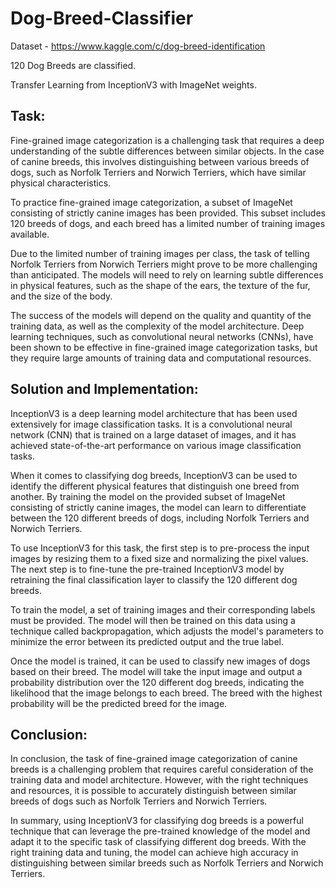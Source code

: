 # Dog-Breed-Classifier
Dataset - https://www.kaggle.com/c/dog-breed-identification

120 Dog Breeds are classified. 

Transfer Learning from InceptionV3 with ImageNet weights.

## Task:
Fine-grained image categorization is a challenging task that requires a deep understanding of the subtle differences between similar objects. In the case of canine breeds, this involves distinguishing between various breeds of dogs, such as Norfolk Terriers and Norwich Terriers, which have similar physical characteristics.

To practice fine-grained image categorization, a subset of ImageNet consisting of strictly canine images has been provided. This subset includes 120 breeds of dogs, and each breed has a limited number of training images available.

Due to the limited number of training images per class, the task of telling Norfolk Terriers from Norwich Terriers might prove to be more challenging than anticipated. The models will need to rely on learning subtle differences in physical features, such as the shape of the ears, the texture of the fur, and the size of the body.

The success of the models will depend on the quality and quantity of the training data, as well as the complexity of the model architecture. Deep learning techniques, such as convolutional neural networks (CNNs), have been shown to be effective in fine-grained image categorization tasks, but they require large amounts of training data and computational resources.

## Solution and Implementation:
InceptionV3 is a deep learning model architecture that has been used extensively for image classification tasks. It is a convolutional neural network (CNN) that is trained on a large dataset of images, and it has achieved state-of-the-art performance on various image classification tasks.

When it comes to classifying dog breeds, InceptionV3 can be used to identify the different physical features that distinguish one breed from another. By training the model on the provided subset of ImageNet consisting of strictly canine images, the model can learn to differentiate between the 120 different breeds of dogs, including Norfolk Terriers and Norwich Terriers.

To use InceptionV3 for this task, the first step is to pre-process the input images by resizing them to a fixed size and normalizing the pixel values. The next step is to fine-tune the pre-trained InceptionV3 model by retraining the final classification layer to classify the 120 different dog breeds.

To train the model, a set of training images and their corresponding labels must be provided. The model will then be trained on this data using a technique called backpropagation, which adjusts the model's parameters to minimize the error between its predicted output and the true label.

Once the model is trained, it can be used to classify new images of dogs based on their breed. The model will take the input image and output a probability distribution over the 120 different dog breeds, indicating the likelihood that the image belongs to each breed. The breed with the highest probability will be the predicted breed for the image.

## Conclusion:
In conclusion, the task of fine-grained image categorization of canine breeds is a challenging problem that requires careful consideration of the training data and model architecture. However, with the right techniques and resources, it is possible to accurately distinguish between similar breeds of dogs such as Norfolk Terriers and Norwich Terriers.

In summary, using InceptionV3 for classifying dog breeds is a powerful technique that can leverage the pre-trained knowledge of the model and adapt it to the specific task of classifying different dog breeds. With the right training data and tuning, the model can achieve high accuracy in distinguishing between similar breeds such as Norfolk Terriers and Norwich Terriers.
